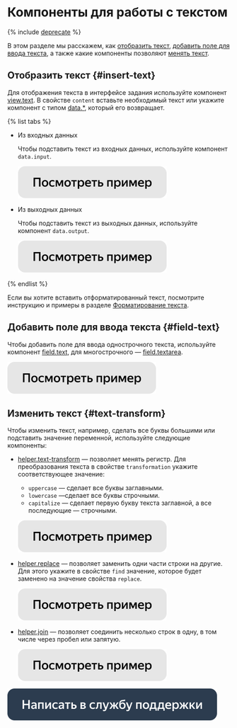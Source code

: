 # Компоненты для работы с текстом

{% include [deprecate](../../_includes/deprecate.md) %}

В этом разделе мы расскажем, как [отобразить текст](#insert-text), [добавить поле для ввода текста](#field-text), а также какие компоненты позволяют [менять текст](#text-transform).


## Отобразить текст {#insert-text}

Для отображения текста в интерфейсе задания используйте компонент [view.text](../reference/view.text.md). В свойстве `content` вставьте необходимый текст или укажите компонент с типом [data.*](work-with-data.md), который его возвращает.

{% list tabs %}

- Из входных данных

  Чтобы подставить текст из входных данных, используйте компонент `data.input`.

  [![](../_images/buttons/view-example.svg)](https://clck.ru/R6TpZ)

- Из выходных данных

  Чтобы подставить текст из выходных данных, используйте компонент `data.output`.

  [![](../_images/buttons/view-example.svg)](https://clck.ru/R6TqN)

{% endlist %}

Если вы хотите вставить отформатированный текст, посмотрите инструкцию и примеры в разделе [Форматирование текста](text-formatting.md).


## Добавить поле для ввода текста {#field-text}

Чтобы добавить поле для ввода однострочного текста, используйте компонент [field.text](../reference/field.text.md), для многострочного — [field.textarea](../reference/field.textarea.md).

[![](../_images/buttons/view-example.svg)](https://clck.ru/R6Tqr)

## Изменить текст {#text-transform}

Чтобы изменить текст, например, сделать все буквы большими или подставить значение переменной, используйте следующие компоненты:

- [helper.text-transform](../reference/helper.text-transform.md) — позволяет менять регистр. Для преобразования текста в свойстве `transformation` укажите соответствующее значение:
    - `uppercase` — сделает все буквы заглавными.
    - `lowercase` —сделает все буквы строчными.
    - `capitalize` — сделает первую букву текста заглавной, а все последующие — строчными.

  [![](../_images/buttons/view-example.svg)](https://clck.ru/R6Ts8)

- [helper.replace](../reference/helper.replace.md) — позволяет заменить одни части строки на другие. Для этого укажите в свойстве `find` значение, которое будет заменено на значение свойства `replace`.

  [![](../_images/buttons/view-example.svg)](https://clck.ru/R6PD2)

- [helper.join](../reference/helper.join.md) — позволяет соединить несколько строк в одну, в том числе через пробел или запятую.

  [![](../_images/buttons/view-example.svg)](https://clck.ru/R6Tsa)

[![](../_images/buttons/contact-support.svg)](../concepts/support.md)
